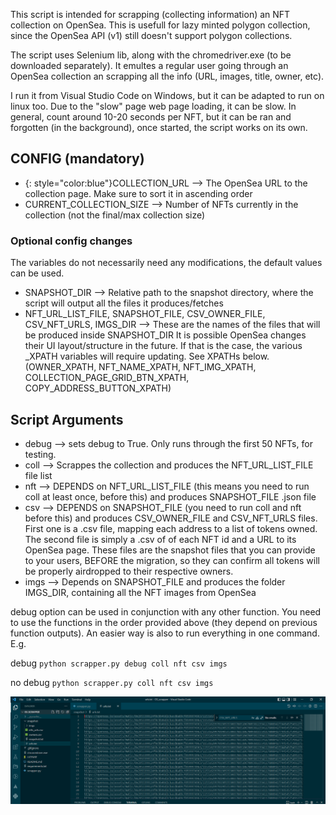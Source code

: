 This script is intended for scrapping (collecting information) an NFT collection on OpenSea. This is usefull for lazy minted polygon collection, since the OpenSea API (v1) still doesn't support polygon collections.

The script uses Selenium lib, along with the chromedriver.exe (to be downloaded separately). It emultes a regular user going through an OpenSea collection an scrapping all the info (URL, images, title, owner, etc).

I run it from Visual Studio Code on Windows, but it can be adapted to run on linux too. Due to the "slow" page web page loading, it can be slow. In general, count around 10-20 seconds per NFT, but it can be ran and forgotten (in the background), once started, the script works on its own. 

## CONFIG (mandatory)
* {: style="color:blue"}COLLECTION_URL --> The OpenSea URL to the collection page. Make sure to sort it in ascending order
* CURRENT_COLLECTION_SIZE --> Number of NFTs currently in the collection (not the final/max collection size)

### Optional config changes
The variables do not necessarily need any modifications, the default values can be used.
* SNAPSHOT_DIR --> Relative path to the snapshot directory, where the script will output all the files it produces/fetches
* NFT_URL_LIST_FILE, SNAPSHOT_FILE, CSV_OWNER_FILE, CSV_NFT_URLS, IMGS_DIR --> These are the names of the files that will be produced inside SNAPSHOT_DIR
It is possible OpenSea changes their UI layout/structure in the future. If that is the case, the various _XPATH variables will require updating. See XPATHs below. (OWNER_XPATH, NFT_NAME_XPATH, NFT_IMG_XPATH, COLLECTION_PAGE_GRID_BTN_XPATH, COPY_ADDRESS_BUTTON_XPATH)

## Script Arguments
* debug --> sets debug to True. Only runs through the first 50 NFTs, for testing.
* coll --> Scrappes the collection and produces the NFT_URL_LIST_FILE file list
* nft --> DEPENDS on NFT_URL_LIST_FILE (this means you need to run coll at least once, before this) and produces SNAPSHOT_FILE .json file
* csv --> DEPENDS on SNAPSHOT_FILE (you need to run coll and nft before this) and produces CSV_OWNER_FILE and CSV_NFT_URLS files. First one is a .csv file, mapping each address to a list of tokens owned. The second file is simply a .csv of of each NFT id and a URL to its OpenSea page. These files are the snapshot files that you can provide to your users, BEFORE the migration, so they can confirm all tokens will be properly airdropped to their respective owners.
* imgs --> Depends on SNAPSHOT_FILE and produces the folder IMGS_DIR, containing all the NFT images from OpenSea

debug option can be used in conjunction with any other function. You need to use the functions in the order provided above (they depend on previous function outputs). An easier way is also to run everything in one command. E.g.

debug
`python scrapper.py debug coll nft csv imgs`

no debug
`python scrapper.py coll nft csv imgs`

![Testtt](readme_screenshots/urls_txt_out.PNG)